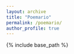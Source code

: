 ```yaml
---
layout: archive
title: "Poemario"
permalink: /poemario/
author_profile: true
---
```

{% include base_path %}
